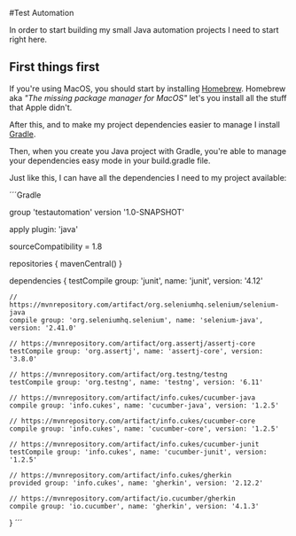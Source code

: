 #Test Automation

In order to start building my small Java automation projects I need to start right here.

## First things first

If you're using MacOS, you should start by installing [Homebrew](https://brew.sh/). Homebrew aka *"The missing package manager for MacOS"* let's you install all the stuff that Apple didn't.

After this, and to make my project dependencies easier to manage I install [Gradle](https://gradle.org/install/).

Then, when you create you Java project with Gradle, you're able to manage your dependencies easy mode in your build.gradle file.

Just like this, I can have all the dependencies I need to my project available:

´´´Gradle

group 'testautomation'
version '1.0-SNAPSHOT'

apply plugin: 'java'

sourceCompatibility = 1.8

repositories {
    mavenCentral()
}

dependencies {
    testCompile group: 'junit', name: 'junit', version: '4.12'

    // https://mvnrepository.com/artifact/org.seleniumhq.selenium/selenium-java
    compile group: 'org.seleniumhq.selenium', name: 'selenium-java', version: '2.41.0'

    // https://mvnrepository.com/artifact/org.assertj/assertj-core
    testCompile group: 'org.assertj', name: 'assertj-core', version: '3.8.0'

    // https://mvnrepository.com/artifact/org.testng/testng
    testCompile group: 'org.testng', name: 'testng', version: '6.11'

    // https://mvnrepository.com/artifact/info.cukes/cucumber-java
    compile group: 'info.cukes', name: 'cucumber-java', version: '1.2.5'

    // https://mvnrepository.com/artifact/info.cukes/cucumber-core
    compile group: 'info.cukes', name: 'cucumber-core', version: '1.2.5'

    // https://mvnrepository.com/artifact/info.cukes/cucumber-junit
    testCompile group: 'info.cukes', name: 'cucumber-junit', version: '1.2.5'

    // https://mvnrepository.com/artifact/info.cukes/gherkin
    provided group: 'info.cukes', name: 'gherkin', version: '2.12.2'

    // https://mvnrepository.com/artifact/io.cucumber/gherkin
    compile group: 'io.cucumber', name: 'gherkin', version: '4.1.3'
}
´´´

